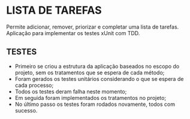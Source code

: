 # LISTA DE TAREFAS

Permite adicionar, remover, priorizar e completar uma lista de tarefas.
Aplicação para implementar os testes xUnit com TDD.

## TESTES

- Primeiro se criou a estrutura da aplicação baseados no escopo do projeto, sem os tratamentos que se espera de cada método;
- Foram gerados os testes unitários considerando o que se espera de cada processo;
- Todos os testes deram falha neste momento;
- Em seguida foram implementados os tratamentos no projeto;
- No último passo os testes foram rodados novamente, todos com sucesso.